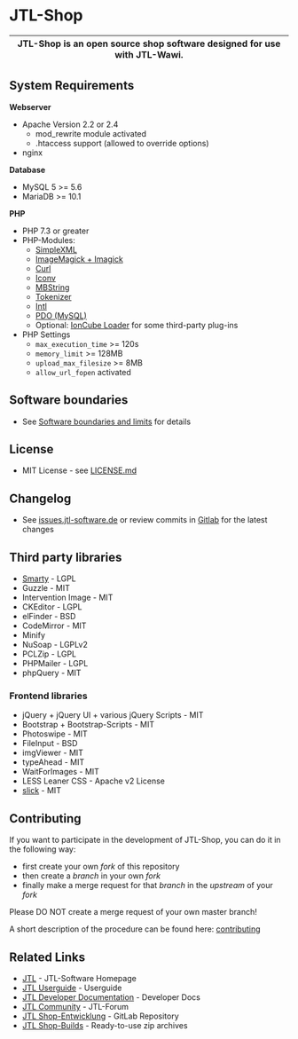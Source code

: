 # JTL-Shop

|**JTL-Shop** is an open source shop software designed for use with JTL-Wawi. |
|:-----------------:|

## System Requirements

**Webserver**
* Apache Version 2.2 or 2.4
	* mod_rewrite module activated
	* .htaccess support (allowed to override options)
* nginx

**Database**
* MySQL 5 >= 5.6
* MariaDB >= 10.1

**PHP**
* PHP 7.3 or greater
* PHP-Modules:
	* [SimpleXML](https://php.net/manual/en/book.simplexml.php)
	* [ImageMagick + Imagick](https://php.net/manual/en/book.imagick.php)
	* [Curl](https://php.net/manual/en/book.curl.php)
	* [Iconv](https://php.net/manual/en/book.iconv.php)
	* [MBString](https://php.net/manual/en/book.mbstring.php)
	* [Tokenizer](https://php.net/manual/en/book.tokenizer.php)
	* [Intl](https://www.php.net/manual/de/book.intl.php)
	* [PDO (MySQL)](https://php.net/manual/en/book.pdo.php)
	* Optional: [IonCube Loader](https://www.ioncube.com/loaders.php) for some third-party plug-ins
* PHP Settings
	* `max_execution_time` >= 120s
	* `memory_limit` >= 128MB
	* `upload_max_filesize` >= 8MB
	* `allow_url_fopen` activated

## Software boundaries
* See [Software boundaries and limits](https://jtl-url.de/limits) for details

## License
* MIT License - see [LICENSE.md](LICENSE.md)

## Changelog
* See [issues.jtl-software.de](https://issues.jtl-software.de/issues?project=JTL-Shop) or review commits in [Gitlab](https://gitlab.com/jtl-software/jtl-shop/core) for the latest changes

## Third party libraries
* [Smarty](https://www.smarty.net/) - LGPL
* Guzzle - MIT
* Intervention Image - MIT
* CKEditor - LGPL
* elFinder - BSD
* CodeMirror - MIT
* Minify
* NuSoap - LGPLv2
* PCLZip - LGPL
* PHPMailer - LGPL
* phpQuery - MIT

### Frontend libraries
* jQuery + jQuery UI + various jQuery Scripts - MIT
* Bootstrap + Bootstrap-Scripts - MIT
* Photoswipe - MIT
* FileInput - BSD
* imgViewer - MIT
* typeAhead - MIT
* WaitForImages - MIT
* LESS Leaner CSS - Apache v2 License
* [slick](https://github.com/kenwheeler/slick/) - MIT

## Contributing

If you want to participate in the development of JTL-Shop,
you can do it in the following way:

* first create your own *fork* of this repository
* then create a *branch* in your own *fork*
* finally make a merge request for that *branch* in the *upstream* of your *fork*

Please DO NOT create a merge request of your own master branch!

A short description of the procedure can be found here:
[contributing](https://docs.jtl-shop.de/de/latest/shop_programming_tips/contributing.html)

## Related Links

* [JTL](https://www.jtl-software.de/) - JTL-Software Homepage
* [JTL Userguide](https://guide.jtl-software.de/) - Userguide
* [JTL Developer Documentation](https://docs.jtl-shop.de/) - Developer Docs
* [JTL Community](https://forum.jtl-software.de/) - JTL-Forum
* [JTL Shop-Entwicklung](https://gitlab.com/jtl-software/jtl-shop/core) - GitLab Repository
* [JTL Shop-Builds](https://build.jtl-shop.de/) - Ready-to-use zip archives
